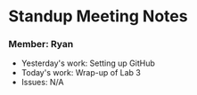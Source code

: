 # Standup Meeting Notes

### Member: Ryan
- Yesterday's work: Setting up GitHub
- Today's work: Wrap-up of Lab 3
- Issues: N/A
